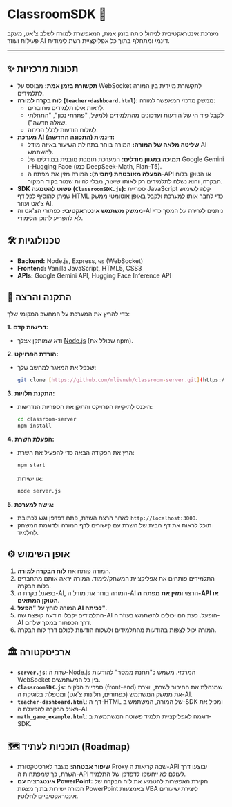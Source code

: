 #  ClassroomSDK 🚀

מערכת אינטראקטיבית לניהול כיתה בזמן אמת, המאפשרת למורה לשלב צ'אט, מעקב פעילות ועוזר AI דינמי ומתחלף בתוך כל אפליקציית רשת לימודית.

---

## ✨ תכונות מרכזיות

* **תקשורת בזמן אמת:** מבוסס על WebSocket לתקשורת מיידית בין המורה לתלמידים.
* **לוח בקרה למורה (`teacher-dashboard.html`):** ממשק מרכזי המאפשר למורה:
    * לראות אילו תלמידים מחוברים.
    * לקבל פיד חי של הודעות ועדכונים מהתלמידים (למשל, "פתרתי נכון", "התחלתי שאלה חדשה").
    * לשלוח הודעות לכלל הכיתה.
* **מערכת AI דינמית (התכונה החדשה):**
    * **שליטה מלאה של המורה:** המורה בוחר בתחילת השיעור באיזה מודל AI להשתמש.
    * **תמיכה במגוון מודלים:** המערכת תומכת מובנית במודלים של Google Gemini ו-Hugging Face (כמו DeepSeek-Math, Flan-T5).
    * **הפעלה מאובטחת (יחסית):** המורה מזין את מפתח ה-API או הטוקן בלוח הבקרה, והוא נשלח לתלמידים רק לאותו שיעור, מבלי להיות שמור בקוד המקור.
* **SDK פשוט להטמעה (`ClassroomSDK.js`):** ספריית JavaScript קלה לשימוש שניתן להוסיף לכל דף HTML כדי לחבר אותו למערכת ולקבל באופן אוטומטי ממשק צ'אט ועוזר AI.
* **ממשק משתמש אינטראקטיבי:** כפתורי הצ'אט וה-AI ניתנים לגרירה על המסך כדי לא להפריע לתוכן הלימודי.

## 🛠️ טכנולוגיות

* **Backend:** Node.js, Express, `ws` (WebSocket)
* **Frontend:** Vanilla JavaScript, HTML5, CSS3
* **APIs:** Google Gemini API, Hugging Face Inference API

## 🚀 התקנה והרצה

כדי להריץ את המערכת על המחשב המקומי שלך:

**1. דרישות קדם:**
* ודא שמותקן אצלך [Node.js](https://nodejs.org/) (שכולל את npm).

**2. הורדת הפרויקט:**
* שכפל את המאגר למחשב שלך:
    ```bash
    git clone [https://github.com/mlivneh/classroom-server.git](https://github.com/mlivneh/classroom-server.git)
    ```

**3. התקנת תלויות:**
* היכנס לתיקיית הפרויקט והתקן את הספריות הנדרשות:
    ```bash
    cd classroom-server
    npm install
    ```

**4. הפעלת השרת:**
* הרץ את הפקודה הבאה כדי להפעיל את השרת:
    ```bash
    npm start
    ```
    או ישירות:
    ```bash
    node server.js
    ```

**5. גישה למערכת:**
* לאחר הרצת השרת, פתח דפדפן וגש לכתובת `http://localhost:3000`.
* תוכל לראות את דף הבית של השרת עם קישורים לדף המורה ולדוגמת המשחק לתלמיד.

## ⚙️ אופן השימוש

1.  המורה פותח את **לוח הבקרה למורה**.
2.  התלמידים פותחים את אפליקציית המשחק/לימוד. המורה יראה אותם מתחברים בלוח הבקרה.
3.  בפאנל בקרת ה-AI, המורה בוחר את מודל ה-AI הרצוי ו**מזין את מפתח ה-API או הטוקן המתאים**.
4.  המורה לוחץ על **"הפעל AI לכיתה"**.
5.  התלמידים יקבלו הודעה קופצת שה-AI הופעל. כעת הם יכולים להשתמש בעוזר ה-AI דרך הכפתור במסך שלהם.
6.  המורה יכול לצפות בהודעות מהתלמידים ולשלוח הודעות לכולם דרך לוח הבקרה.

## 🏛️ ארכיטקטורה

* **`server.js`**: שרת ה-Node.js המרכזי. משמש כ"תחנת ממסר" להודעות WebSocket בין כל המשתמשים.
* **`ClassroomSDK.js`**: ספריית הלקוח (front-end) שמנהלת את החיבור לשרת, יוצרת את ממשק המשתמש (כפתורים, חלונות צ'אט) ומטפלת בלוגיקת ה-AI.
* **`teacher-dashboard.html`**: דף ה-HTML של המורה, המשתמש ב-SDK ומכיל את פאנל הבקרה להפעלת ה-AI.
* **`math_game_example.html`**: דוגמה לאפליקציית תלמיד פשוטה המשתמשת ב-SDK.

## 🗺️ תוכניות לעתיד (Roadmap)

* **שיפור אבטחה:** מעבר לארכיטקטורת Proxy שבה קריאות ה-API יבוצעו דרך השרת, כך שמפתחות ה-API לעולם לא ייחשפו לדפדפן של התלמיד.
* **אינטגרציה עם PowerPoint:** חקירת האפשרות להטמיע את לוח הבקרה של המורה ישירות בתוך מצגות PowerPoint באמצעות VBA ליצירת שיעורים אינטראקטיביים לחלוטין.